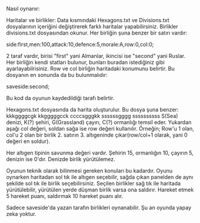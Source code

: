 Nasıl oynanır:

Haritalar ve birlikler:
Data kısmındaki Hexagons.txt ve Divisions.txt dosyalarının içeriğini değiştirerek farklı haritalar yapabilirsiniz. Birlikler divisions.txt dosyasından okunur.
Her birliğin şuna benzer bir satırı vardır:

side:first,men:100,attack:10,defence:5,morale:A,row:0,col:0;

2 taraf vardır, birisi "first" yani Almanlar, ikincisi ise "second" yani Ruslar. Her birliğin kendi statları bulunur, bunları buradan istediğiniz gibi ayarlayabilrisiniz.
Row ve col birliğin haritadaki konumunu belirtir. Bu dosyanın en sonunda da bu bulunmalıdır:

saveside:second;

Bu kod da oyunun kaydedildiği tarafı belirtir.


Hexagons.txt dosyasında da harita oluşturulur. Bu dosya şuna benzer:
kkkggggcgk
kkgggggcck
ccccsgggkk
ssssssgggg
ssssssssss
S(Sea) denizi, K(?) şehiri, G(Grassland) çayırı, C(?) ormanlığı temsil eder. Yukardan aşağı col değeri, soldan sağa ise row değeri kullanılır. Örneğin;
Row'u 1 olan, col'u 2 olan bir birlik 2. satırın 3. altıgeninde çıkar(row/col+1 olarak, yani 0 değeri en soldur).

Her altıgen tipinin savunma değeri vardır. Şehirin 15, ormanlığın 10, çayırın 5, denizin ise 0'dır. Denizde birlik yürütülemez.

Oyunun teknik olarak bilinmesi gereken konuları bu kadardır. Oyunu oynarken haritadan sol tık ile altıgen seçebilir, sağda çıkan panelden de aynı şekilde sol tık ile birlik seçebilirsiniz.
Seçilen birlikler sağ tık ile haritada yürütülebilir, yürütülen yerde düşman birlik varsa ona saldırır. Hareket etmek 5 hareket puanı, saldırmak 10 hareket puanı alır.

Sadece saveside'da yazan tarafın birlikleri oynanabilir. Şu an oyunda yapay zeka yoktur.
